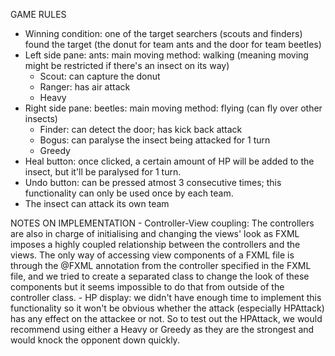 GAME RULES
- Winning condition: one of the target searchers (scouts and finders) found the target (the donut for team ants and the door for team beetles)
- Left side pane: ants: main moving method: walking (meaning moving might be restricted if there's an insect on its way)
	- Scout: can capture the donut
	- Ranger: has air attack
	- Heavy
- Right side pane: beetles: main moving method: flying (can fly over other insects)
	- Finder: can detect the door; has kick back attack
	- Bogus: can paralyse the insect being attacked for 1 turn
	- Greedy
- Heal button: once clicked, a certain amount of HP will be added to the insect, but it'll be paralysed for 1 turn.
- Undo button: can be pressed atmost 3 consecutive times; this functionality can only be used once by each team.
- The insect can attack its own team


NOTES ON IMPLEMENTATION 
	- Controller-View coupling: The controllers are also in charge of initialising and changing the views' look as FXML imposes a highly coupled relationship between the controllers and the views. The only way of accessing view components of a FXML file is through the @FXML annotation from the controller specified in the FXML file, and we tried to create a separated class to change the look of these components but it seems impossible to do that from outside of the controller class. 
	- HP display: we didn't have enough time to implement this functionality so it won't be obvious whether the attack (especially HPAttack) has any effect on the attackee or not. So to test out the HPAttack, we would recommend using either a Heavy or Greedy as they are the strongest and would knock the opponent down quickly.